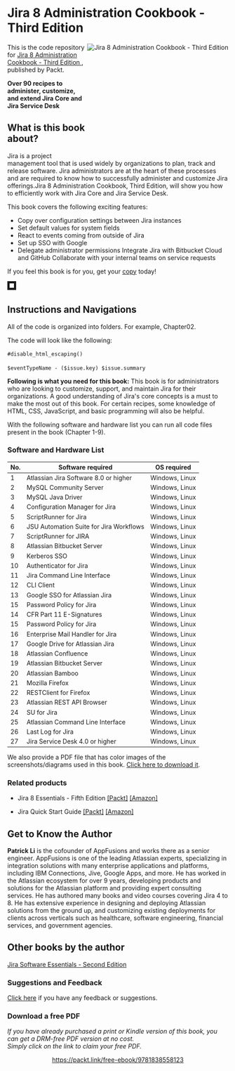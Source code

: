 # Jira 8 Administration Cookbook - Third Edition 

<a href="https://www.packtpub.com/in/application-development/jira-8-administration-cookbook-third-edition?utm_source=github&utm_medium=repository&utm_campaign=9781838558123"><img src="https://www.packtpub.com/media/catalog/product/cache/e4d64343b1bc593f1c5348fe05efa4a6/a/n/ann_cov_b13405.png" alt="Jira 8 Administration Cookbook - Third Edition " height="256px" align="right"></a>

This is the code repository for [Jira 8 Administration Cookbook - Third Edition ](https://www.packtpub.com/in/application-development/jira-8-administration-cookbook-third-edition?utm_source=github&utm_medium=repository&utm_campaign=9781838558123), published by Packt.

**Over 90 recipes to administer, customize, and extend Jira Core and Jira Service Desk**

## What is this book about?
Jira is a project management tool that is used widely by organizations to plan, track and release software. Jira administrators are at the heart of these processes and are required to know how to successfully administer and customize Jira offerings.Jira 8 Administration Cookbook, Third Edition, will show you how to efficiently work with Jira Core and Jira Service Desk.

This book covers the following exciting features:
* Copy over configuration settings between Jira instances 
* Set default values for system fields 
* React to events coming from outside of Jira 
* Set up SSO with Google 
* Delegate administrator permissions 
Integrate Jira with Bitbucket Cloud and GitHub 
Collaborate with your internal teams on service requests 

If you feel this book is for you, get your [copy](https://www.amazon.com/dp/1838558128) today!

<a href="https://www.packtpub.com/?utm_source=github&utm_medium=banner&utm_campaign=GitHubBanner"><img src="https://raw.githubusercontent.com/PacktPublishing/GitHub/master/GitHub.png" 
alt="https://www.packtpub.com/" border="5" /></a>

## Instructions and Navigations
All of the code is organized into folders. For example, Chapter02.

The code will look like the following:
```
#disable_html_escaping()

$eventTypeName - ($issue.key) $issue.summary
```

**Following is what you need for this book:**
This book is for administrators who are looking to customize, support, and maintain Jira for their organizations. A good understanding of Jira's core concepts is a must to make the most out of this book. For certain recipes, some knowledge of HTML, CSS, JavaScript, and basic programming will also be helpful.

With the following software and hardware list you can run all code files present in the book (Chapter 1-9).
### Software and Hardware List
| No. | Software required | OS required |
| -------- | ------------------------------------ | ----------------------------------- |
| 1 | Atlassian Jira Software 8.0 or higher | Windows, Linux |
| 2 | MySQL Community Server |  Windows, Linux |
| 3 | MySQL Java Driver |  Windows, Linux |
| 4 | Configuration Manager for Jira |  Windows, Linux |
| 5 | ScriptRunner for Jira |  Windows, Linux |
| 6 | JSU Automation Suite for Jira Workflows |  Windows, Linux |
| 7 | ScriptRunner for JIRA |  Windows, Linux |
| 8 | Atlassian Bitbucket Server |  Windows, Linux |
| 9 | Kerberos SSO | Windows, Linux  |
| 10 | Authenticator for Jira |  Windows, Linux |
| 11 | Jira Command Line Interface |  Windows, Linux |
| 12 | CLI Client |  Windows, Linux |
| 13 | Google SSO for Atlassian Jira |  Windows, Linux |
| 15 | Password Policy for Jira |  Windows, Linux |
| 14 | CFR Part 11 E-Signatures |  Windows, Linux |
| 15 | Password Policy for Jira |  Windows, Linux |
| 16 | Enterprise Mail Handler for Jira |  Windows, Linux |
| 17 | Google Drive for Atlassian Jira |  Windows, Linux |
| 18 | Atlassian Confluence |  Windows, Linux |
| 19 | Atlassian Bitbucket Server |  Windows, Linux |
| 20 | Atlassian Bamboo |  Windows, Linux |
| 21 | Mozilla Firefox |  Windows, Linux |
| 22 | RESTClient for Firefox |  Windows, Linux |
| 23 | Atlassian REST API Browser |  Windows, Linux |
| 24 | SU for Jira |  Windows, Linux |
| 25 | Atlassian Command Line Interface |  Windows, Linux |
| 26 | Last Log for Jira |  Windows, Linux |
| 27 | Jira Service Desk 4.0 or higher |  Windows, Linux |


We also provide a PDF file that has color images of the screenshots/diagrams used in this book. [Click here to download it](https://static.packt-cdn.com/downloads/9781838558123_ColorImages.pdf).

### Related products
* Jira 8 Essentials - Fifth Edition  [[Packt]](https://www.packtpub.com/application-development/jira-8-essentials-fifth-edition?utm_source=github&utm_medium=repository&utm_campaign=9781789802818) [[Amazon]](https://www.amazon.com/dp/1789802814)

* Jira Quick Start Guide  [[Packt]](https://www.packtpub.com/application-development/jira-quick-start-guide?utm_source=github&utm_medium=repository&utm_campaign=9781789342673) [[Amazon]](https://www.amazon.com/dp/1789342678)

## Get to Know the Author
**Patrick Li**
is the cofounder of AppFusions and works there as a senior engineer. AppFusions is one of the leading Atlassian experts, specializing in integration solutions with many enterprise applications and platforms, including IBM Connections, Jive, Google Apps, and more. He has worked in the Atlassian ecosystem for over 9 years, developing products and solutions for the Atlassian platform and providing expert consulting services. He has authored many books and video courses covering Jira 4 to 8. He has extensive experience in designing and deploying Atlassian solutions from the ground up, and customizing existing deployments for clients across verticals such as healthcare, software engineering, financial services, and government agencies.

## Other books by the author
[Jira Software Essentials - Second Edition ](https://www.packtpub.com/application-development/jira-software-essentials-second-edition?utm_source=github&utm_medium=repository&utm_campaign=9781788833516)


### Suggestions and Feedback
[Click here](https://docs.google.com/forms/d/e/1FAIpQLSdy7dATC6QmEL81FIUuymZ0Wy9vH1jHkvpY57OiMeKGqib_Ow/viewform) if you have any feedback or suggestions.


### Download a free PDF

 <i>If you have already purchased a print or Kindle version of this book, you can get a DRM-free PDF version at no cost.<br>Simply click on the link to claim your free PDF.</i>
<p align="center"> <a href="https://packt.link/free-ebook/9781838558123">https://packt.link/free-ebook/9781838558123 </a> </p>